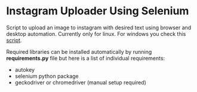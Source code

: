 

# Instagram Uploader Using Selenium

Script to upload an image to instagram with desired text using browser and desktop automation. Currently only for linux. For windows you check this [script](https://paste.ubuntu.com/p/mxyYmBpryK/).


Required libraries can be installed automatically by running **requirements.py** file but here is a list of individual requirements:

-   autokey
-   selenium python package
-   geckodriver or chromedriver (manual setup required)
